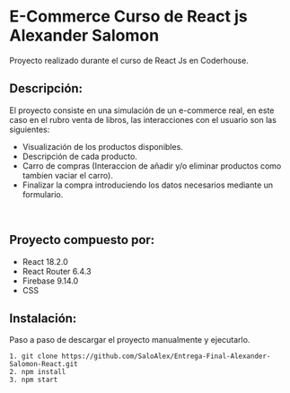 # E-Commerce Curso de React js Alexander Salomon

Proyecto realizado durante el curso de React Js en Coderhouse.

## Descripción:

El proyecto consiste en una simulación de un e-commerce real, en este caso en el rubro venta de libros, las interacciones con el usuario son las siguientes:

* Visualización de los productos disponibles.
* Descripción de cada producto.
* Carro de compras (Interaccion de añadir y/o eliminar productos como tambien vaciar el carro).
* Finalizar la compra introduciendo los datos necesarios mediante un formulario.

<br>

## Proyecto compuesto por: 

* React 18.2.0
* React Router 6.4.3
* Firebase 9.14.0
* CSS


## Instalación:

Paso a paso de descargar el proyecto manualmente y ejecutarlo. 

```
1. git clone https://github.com/SaloAlex/Entrega-Final-Alexander-Salomon-React.git
2. npm install
3. npm start
```

